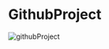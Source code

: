 # GithubProject
![githubProject](https://user-images.githubusercontent.com/64333517/219933467-282ea0e6-23e8-44e0-88b0-c8e6ef12ee79.gif)
